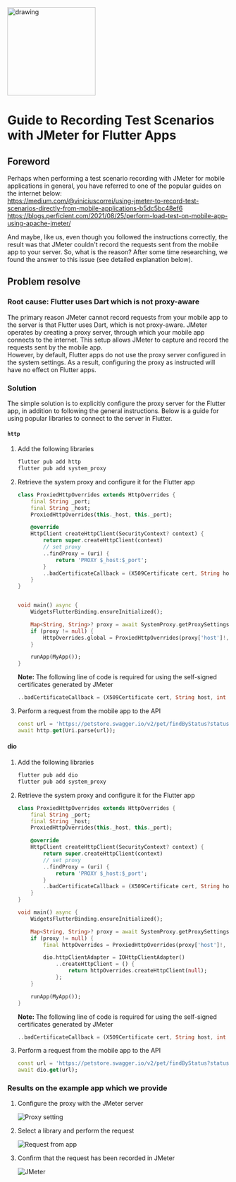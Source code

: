 <img src="https://tks.asia/wp-content/uploads/2022/01/logo-1024x337.png" alt="drawing" width="200"/>

# Guide to Recording Test Scenarios with JMeter for Flutter Apps

## Foreword

Perhaps when performing a test scenario recording with JMeter for mobile applications in general, you have referred to one of the popular guides on the internet below:  
<https://medium.com/@viniciuscorrei/using-jmeter-to-record-test-scenarios-directly-from-mobile-applications-b5dc5bc48ef6>  
<https://blogs.perficient.com/2021/08/25/perform-load-test-on-mobile-app-using-apache-jmeter/>

And maybe, like us, even though you followed the instructions correctly, the result was that JMeter couldn't record the requests sent from the mobile app to your server.
So, what is the reason? After some time researching, we found the answer to this issue (see detailed explanation below).

## Problem resolve

### Root cause: Flutter uses Dart which is not proxy-aware

The primary reason JMeter cannot record requests from your mobile app to the server is that Flutter uses Dart, which is not proxy-aware.
JMeter operates by creating a proxy server, through which your mobile app connects to the internet. This setup allows JMeter to capture and record the requests sent by the mobile app.  
However, by default, Flutter apps do not use the proxy server configured in the system settings. As a result, configuring the proxy as instructed will have no effect on Flutter apps.

### Solution

The simple solution is to explicitly configure the proxy server for the Flutter app, in addition to following the general instructions. Below is a guide for using popular libraries to connect to the server in Flutter.

#### `http`

1. Add the following libraries

    ```bash
    flutter pub add http
    flutter pub add system_proxy
    ```

1. Retrieve the system proxy and configure it for the Flutter app

    ```dart
    class ProxiedHttpOverrides extends HttpOverrides {
        final String _port;
        final String _host;
        ProxiedHttpOverrides(this._host, this._port);

        @override
        HttpClient createHttpClient(SecurityContext? context) {
            return super.createHttpClient(context)
            // set proxy
            ..findProxy = (uri) {
                return 'PROXY $_host:$_port';
            }
            ..badCertificateCallback = (X509Certificate cert, String host, int port) => true;
        }
    }


    void main() async {
        WidgetsFlutterBinding.ensureInitialized();

        Map<String, String>? proxy = await SystemProxy.getProxySettings();
        if (proxy != null) {
            HttpOverrides.global = ProxiedHttpOverrides(proxy['host']!, proxy['port']!);
        }

        runApp(MyApp());
    }
    ```

    **Note:** The following line of code is required for using the self-signed certificates generated by JMeter

    ```dart
    ..badCertificateCallback = (X509Certificate cert, String host, int port) => true;
    ```

1. Perform a request from the mobile app to the API

    ```dart
    const url = 'https://petstore.swagger.io/v2/pet/findByStatus?status=available';
    await http.get(Uri.parse(url));
    ```

#### dio

1. Add the following libraries

    ```bash
    flutter pub add dio
    flutter pub add system_proxy
    ```

1. Retrieve the system proxy and configure it for the Flutter app

    ```dart
    class ProxiedHttpOverrides extends HttpOverrides {
        final String _port;
        final String _host;
        ProxiedHttpOverrides(this._host, this._port);

        @override
        HttpClient createHttpClient(SecurityContext? context) {
            return super.createHttpClient(context)
            // set proxy
            ..findProxy = (uri) {
                return 'PROXY $_host:$_port';
            }
            ..badCertificateCallback = (X509Certificate cert, String host, int port) => true;
        }
    }

    void main() async {
        WidgetsFlutterBinding.ensureInitialized();

        Map<String, String>? proxy = await SystemProxy.getProxySettings();
        if (proxy != null) {
            final httpOverrides = ProxiedHttpOverrides(proxy['host']!, proxy['port']!);

            dio.httpClientAdapter = IOHttpClientAdapter()
                ..createHttpClient = () {
                    return httpOverrides.createHttpClient(null);
                };
        }

        runApp(MyApp());
    }
    ```

    **Note:** The following line of code is required for using the self-signed certificates generated by JMeter

    ```dart
    ..badCertificateCallback = (X509Certificate cert, String host, int port) => true;
    ```

1. Perform a request from the mobile app to the API

    ```dart
    const url = 'https://petstore.swagger.io/v2/pet/findByStatus?status=available';
    await dio.get(url);
    ```

### Results on the example app which we provide

1. Configure the proxy with the JMeter server

    ![Proxy setting](images/proxy_setting.png)

1. Select a library and perform the request

    ![Request from app](images/request_from_app.png)

1. Confirm that the request has been recorded in JMeter

    ![JMeter](images/jmeter.png)
